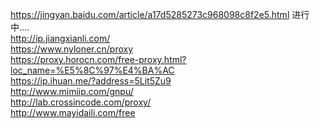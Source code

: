 https://jingyan.baidu.com/article/a17d5285273c968098c8f2e5.html
进行中....<br/>
http://ip.jiangxianli.com/ <br/>
https://www.nyloner.cn/proxy <br/>
https://proxy.horocn.com/free-proxy.html?loc_name=%E5%8C%97%E4%BA%AC <br/>
https://ip.ihuan.me/?address=5Lit5Zu9 <br/>
http://www.mimiip.com/gnpu/ <br/>
http://lab.crossincode.com/proxy/ <br/>
http://www.mayidaili.com/free
